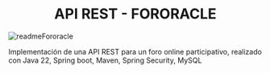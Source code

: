 <h1 align="center">API REST - FORORACLE</h1>

![readmeFororacle](https://github.com/user-attachments/assets/5d7be095-0a61-46c3-a953-087bda6d175f)

Implementación de una API REST para un foro online participativo, realizado con Java 22, Spring boot, Maven, Spring Security, MySQL
